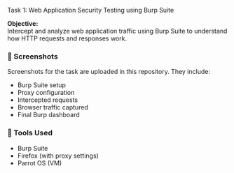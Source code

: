  Task 1: Web Application Security Testing using Burp Suite

**Objective:**  
Intercept and analyze web application traffic using Burp Suite to understand how HTTP requests and responses work.

### 📸 Screenshots
Screenshots for the task are uploaded in this repository. They include:
- Burp Suite setup
- Proxy configuration
- Intercepted requests
- Browser traffic captured
- Final Burp dashboard

### 🔧 Tools Used
- Burp Suite
- Firefox (with proxy settings)
- Parrot OS (VM)
